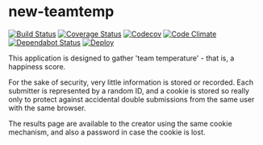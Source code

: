 new-teamtemp
============

[![Build Status](https://travis-ci.org/rloomans/new-teamtemp.svg)](https://travis-ci.org/rloomans/new-teamtemp)
[![Coverage Status](https://coveralls.io/repos/rloomans/new-teamtemp/badge.svg?branch=master&service=github)](https://coveralls.io/github/rloomans/new-teamtemp?branch=master)
[![Codecov](https://img.shields.io/codecov/c/github/rloomans/new-teamtemp/master.svg?maxAge=2592000)](http://codecov.io/github/rloomans/new-teamtemp?branch=master)
[![Code Climate](https://codeclimate.com/github/rloomans/new-teamtemp/badges/gpa.svg)](https://codeclimate.com/github/rloomans/new-teamtemp)
[![Dependabot Status](https://api.dependabot.com/badges/status?host=github&repo=rloomans/new-teamtemp)](https://dependabot.com)
[![Deploy](https://www.herokucdn.com/deploy/button.svg)](https://heroku.com/deploy)

This application is designed to gather 'team temperature' - that is, a
happiness score.

For the sake of security, very little information is stored or recorded. Each
submitter is represented by a random ID, and a cookie is stored so really only
to protect against accidental double submissions from the same user with the
same browser.

The results page are available to the creator using the same cookie mechanism,
and also a password in case the cookie is lost.

